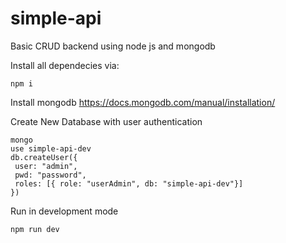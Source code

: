 # simple-api
Basic CRUD backend using node js and mongodb

Install all dependecies via:
```
npm i
```

Install mongodb
https://docs.mongodb.com/manual/installation/

Create New Database with user authentication

```
mongo
use simple-api-dev
db.createUser({
 user: "admin",
 pwd: "password",
 roles: [{ role: "userAdmin", db: "simple-api-dev"}]
})
```

Run in development mode
```
npm run dev
```
